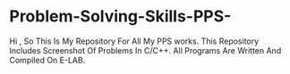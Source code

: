 # Problem-Solving-Skills-PPS-
Hi , So This Is My Repository For All My PPS works. 
This Repository Includes Screenshot Of Problems In C/C++.
All Programs Are Written And Compiled On E-LAB.
